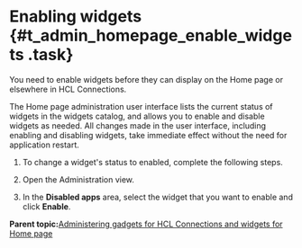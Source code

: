 # Enabling widgets {#t_admin_homepage_enable_widgets .task}

You need to enable widgets before they can display on the Home page or elsewhere in HCL Connections.

The Home page administration user interface lists the current status of widgets in the widgets catalog, and allows you to enable and disable widgets as needed. All changes made in the user interface, including enabling and disabling widgets, take immediate effect without the need for application restart.

1.  To change a widget's status to enabled, complete the following steps.
2.  Open the Administration view.

3.  In the **Disabled apps** area, select the widget that you want to enable and click **Enable**.


**Parent topic:**[Administering gadgets for HCL Connections and widgets for Home page](../admin/c_admin_homepage_add_custom_widgets.md)

